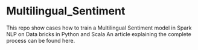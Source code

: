 # Multilingual_Sentiment
This repo show cases how to train a Multilingual Sentiment model in Spark NLP on Data bricks in Python and Scala 
An article explaining the complete process can be found here.

